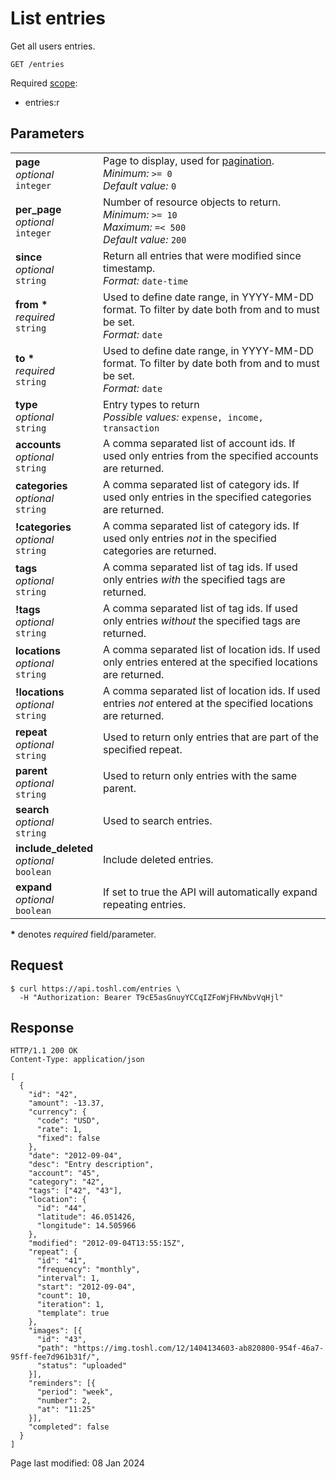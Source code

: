 # List entries

Get all users entries.

```
GET /entries
```

Required [scope](https://developer.toshl.com/docs/auth#scope):

- entries:r

## Parameters

|                                                |                                                                                                                                    |
| ---------------------------------------------- | ---------------------------------------------------------------------------------------------------------------------------------- |
| **page**<br>_optional_<br>`integer`            | Page to display, used for [pagination](https://developer.toshl.com/docs#pagination).<br> _Minimum:_ `>= 0`<br>_Default value:_ `0` |
| **per_page**<br>_optional_<br>`integer`        | Number of resource objects to return.<br> _Minimum:_ `>= 10`<br>_Maximum:_ `=< 500`<br>_Default value:_ `200`                      |
| **since**<br>_optional_<br>`string`            | Return all entries that were modified since timestamp.<br> _Format:_ `date-time`                                                   |
| **from \***<br>_required_<br>`string`          | Used to define date range, in YYYY-MM-DD format. To filter by date both from and to must be set.<br> _Format:_ `date`              |
| **to \***<br>_required_<br>`string`            | Used to define date range, in YYYY-MM-DD format. To filter by date both from and to must be set.<br> _Format:_ `date`              |
| **type**<br>_optional_<br>`string`             | Entry types to return<br> _Possible values:_ `expense, income, transaction`                                                        |
| **accounts**<br>_optional_<br>`string`         | A comma separated list of account ids. If used only entries from the specified accounts are returned.                              |
| **categories**<br>_optional_<br>`string`       | A comma separated list of category ids. If used only entries in the specified categories are returned.                             |
| **!categories**<br>_optional_<br>`string`      | A comma separated list of category ids. If used only entries _not_ in the specified categories are returned.                       |
| **tags**<br>_optional_<br>`string`             | A comma separated list of tag ids. If used only entries _with_ the specified tags are returned.                                    |
| **!tags**<br>_optional_<br>`string`            | A comma separated list of tag ids. If used only entries _without_ the specified tags are returned.                                 |
| **locations**<br>_optional_<br>`string`        | A comma separated list of location ids. If used only entries entered at the specified locations are returned.                      |
| **!locations**<br>_optional_<br>`string`       | A comma separated list of location ids. If used entries _not_ entered at the specified locations are returned.                     |
| **repeat**<br>_optional_<br>`string`           | Used to return only entries that are part of the specified repeat.                                                                 |
| **parent**<br>_optional_<br>`string`           | Used to return only entries with the same parent.                                                                                  |
| **search**<br>_optional_<br>`string`           | Used to search entries.                                                                                                            |
| **include_deleted**<br>_optional_<br>`boolean` | Include deleted entries.                                                                                                           |
| **expand**<br>_optional_<br>`boolean`          | If set to true the API will automatically expand repeating entries.                                                                |

**\*** denotes _required_ field/parameter.

## Request

```
$ curl https://api.toshl.com/entries \
  -H "Authorization: Bearer T9cE5asGnuyYCCqIZFoWjFHvNbvVqHjl"
```

## Response

```http
HTTP/1.1 200 OK
Content-Type: application/json

[
  {
    "id": "42",
    "amount": -13.37,
    "currency": {
      "code": "USD",
      "rate": 1,
      "fixed": false
    },
    "date": "2012-09-04",
    "desc": "Entry description",
    "account": "45",
    "category": "42",
    "tags": ["42", "43"],
    "location": {
      "id": "44",
      "latitude": 46.051426,
      "longitude": 14.505966
    },
    "modified": "2012-09-04T13:55:15Z",
    "repeat": {
      "id": "41",
      "frequency": "monthly",
      "interval": 1,
      "start": "2012-09-04",
      "count": 10,
      "iteration": 1,
      "template": true
    },
    "images": [{
      "id": "43",
      "path": "https://img.toshl.com/12/1404134603-ab820800-954f-46a7-95ff-fee7d961b31f/",
      "status": "uploaded"
    }],
    "reminders": [{
      "period": "week",
      "number": 2,
      "at": "11:25"
    }],
    "completed": false
  }
]
```

Page last modified: 08 Jan 2024
